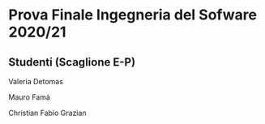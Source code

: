# Prova Finale Ingegneria del Sofware 2020/21

## Studenti (Scaglione E-P)

Valeria Detomas

Mauro Famà

Christian Fabio Grazian


